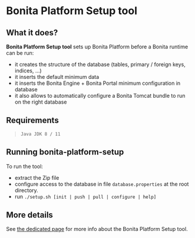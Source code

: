 Bonita Platform Setup tool
===

What it does?
---
**Bonita Platform Setup tool** sets up Bonita Platform before a Bonita runtime can be run:

* it creates the structure of the database (tables, primary / foreign keys, indices, ...)
* it inserts the default minimum data 
* it inserts the Bonita Engine + Bonita Portal minimum configuration in database
* it also allows to automatically configure a Bonita Tomcat bundle to run on the right database

Requirements
---
>     Java JDK 8 / 11

Running bonita-platform-setup
---
To run the tool:

* extract the Zip file
* configure access to the database in file `database.properties` at the root directory.
* run `./setup.sh [init | push | pull | configure | help]`

More details
---
See [the dedicated page](https://documentation.bonitasoft.com/bonita/latest/BonitaBPM_platform_setup) for more info
about the Bonita Platform Setup tool.